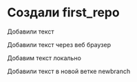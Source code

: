 # Создали first_repo

Добавили текст

Добавили текст через веб браузер

Добавим текст локально

Добавили текст в новой ветке newbranch

